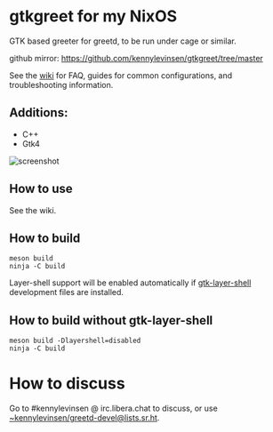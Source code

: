 # gtkgreet for my NixOS

GTK based greeter for greetd, to be run under cage or similar.

github mirror: https://github.com/kennylevinsen/gtkgreet/tree/master

See the [wiki](https://man.sr.ht/~kennylevinsen/greetd) for FAQ, guides for common configurations, and troubleshooting information.

Additions:
---
- C++
- Gtk4

![screenshot](https://git.sr.ht/~kennylevinsen/gtkgreet/blob/master/assets/screenshot.png)

## How to use

See the wiki.

## How to build

```
meson build
ninja -C build
```
Layer-shell support will be enabled automatically if [gtk-layer-shell](https://github.com/wmww/gtk-layer-shell) development files are installed.

## How to build without gtk-layer-shell

```
meson build -Dlayershell=disabled
ninja -C build
```

# How to discuss

Go to #kennylevinsen @ irc.libera.chat to discuss, or use [~kennylevinsen/greetd-devel@lists.sr.ht](https://lists.sr.ht/~kennylevinsen/greetd-devel).
